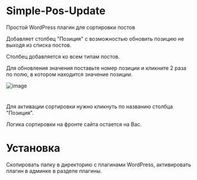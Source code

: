 # Simple-Pos-Update
Простой WordPress плагин для сортировки постов

Добавляет столбец "Позиция" с возможностью обновить позицию не выходя из списка постов.

Столбец добавляется ко всем типам постов.

Для обновления значения поставьте номер позиции и кликните 2 раза по полю, в котором находится значение позиции.




![image](https://github.com/AlexanderUfa/Simple-Pos-Update/assets/75223388/d6eb1201-d262-4a3c-8ede-43a7a8aa44b6)
#
Для активации сортировки нужно кликнуть по названию столбца "Позиция".



Логика сортировки на фронте сайта остается на Вас.


# Установка
Скопировать папку в директорию с плагинами WordPress, активировать плагин в админке в разделе плагины.
